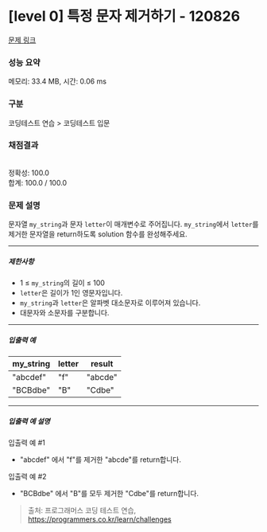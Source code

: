 # [level 0] 특정 문자 제거하기 - 120826 

[문제 링크](https://school.programmers.co.kr/learn/courses/30/lessons/120826) 

### 성능 요약

메모리: 33.4 MB, 시간: 0.06 ms

### 구분

코딩테스트 연습 > 코딩테스트 입문

### 채점결과

<br/>정확성: 100.0<br/>합계: 100.0 / 100.0

### 문제 설명

<p style="user-select: auto;">문자열 <code style="user-select: auto;">my_string</code>과 문자 <code style="user-select: auto;">letter</code>이 매개변수로 주어집니다. <code style="user-select: auto;">my_string</code>에서 <code style="user-select: auto;">letter</code>를 제거한 문자열을 return하도록 solution 함수를 완성해주세요.</p>

<hr style="user-select: auto;">

<h5 style="user-select: auto;">제한사항</h5>

<ul style="user-select: auto;">
<li style="user-select: auto;">1 ≤ <code style="user-select: auto;">my_string</code>의 길이 ≤ 100</li>
<li style="user-select: auto;"><code style="user-select: auto;">letter</code>은 길이가 1인 영문자입니다.</li>
<li style="user-select: auto;"><code style="user-select: auto;">my_string</code>과 <code style="user-select: auto;">letter</code>은 알파벳 대소문자로 이루어져 있습니다.</li>
<li style="user-select: auto;">대문자와 소문자를 구분합니다.</li>
</ul>

<hr style="user-select: auto;">

<h5 style="user-select: auto;">입출력 예</h5>
<table class="table" style="user-select: auto;">
        <thead style="user-select: auto;"><tr style="user-select: auto;">
<th style="user-select: auto;">my_string</th>
<th style="user-select: auto;">letter</th>
<th style="user-select: auto;">result</th>
</tr>
</thead>
        <tbody style="user-select: auto;"><tr style="user-select: auto;">
<td style="user-select: auto;">"abcdef"</td>
<td style="user-select: auto;">"f"</td>
<td style="user-select: auto;">"abcde"</td>
</tr>
<tr style="user-select: auto;">
<td style="user-select: auto;">"BCBdbe"</td>
<td style="user-select: auto;">"B"</td>
<td style="user-select: auto;">"Cdbe"</td>
</tr>
</tbody>
      </table>
<hr style="user-select: auto;">

<h5 style="user-select: auto;">입출력 예 설명</h5>

<p style="user-select: auto;">입출력 예 #1</p>

<ul style="user-select: auto;">
<li style="user-select: auto;">"abcdef" 에서 "f"를 제거한 "abcde"를 return합니다.</li>
</ul>

<p style="user-select: auto;">입출력 예 #2</p>

<ul style="user-select: auto;">
<li style="user-select: auto;">"BCBdbe" 에서 "B"를 모두 제거한 "Cdbe"를 return합니다.</li>
</ul>


> 출처: 프로그래머스 코딩 테스트 연습, https://programmers.co.kr/learn/challenges